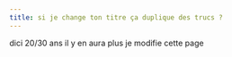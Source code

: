 ```yaml
---
title: si je change ton titre ça duplique des trucs ?
---
```

dici 20/30 ans il y en aura plus 
je modifie cette page 